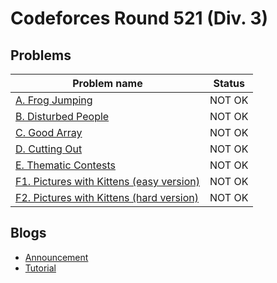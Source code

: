# Codeforces Round 521 (Div. 3)

## Problems

|Problem name|Status|
|------------|---------|
| [A. Frog Jumping](problems/A._Frog_Jumping.md)|NOT OK|
| [B. Disturbed People](problems/B._Disturbed_People.md)|NOT OK|
| [C. Good Array](problems/C._Good_Array.md)|NOT OK|
| [D. Cutting Out](problems/D._Cutting_Out.md)|NOT OK|
| [E. Thematic Contests](problems/E._Thematic_Contests.md)|NOT OK|
| [F1. Pictures with Kittens (easy version)](problems/F1._Pictures_with_Kittens_(easy_version).md)|NOT OK|
| [F2. Pictures with Kittens (hard version)](problems/F2._Pictures_with_Kittens_(hard_version).md)|NOT OK|
## Blogs

- [Announcement](blogs/Announcement.md)
- [Tutorial](blogs/Tutorial.md)

